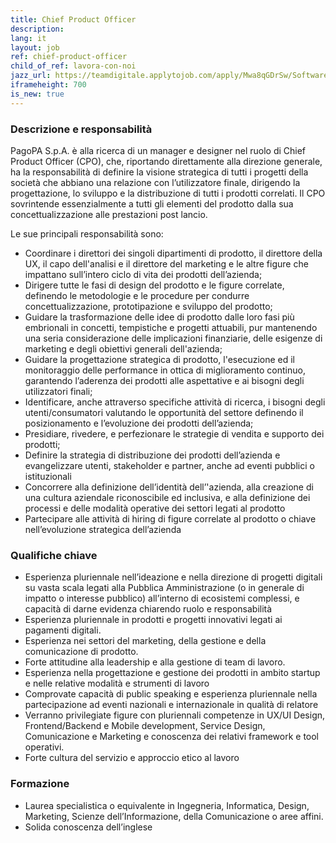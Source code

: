 ```yaml
---
title: Chief Product Officer
description:
lang: it
layout: job
ref: chief-product-officer
child_of_ref: lavora-con-noi
jazz_url: https://teamdigitale.applytojob.com/apply/Mwa8qGDrSw/Software-Developer
iframeheight: 700
is_new: true
---
```


### Descrizione e responsabilità

PagoPA S.p.A. è alla ricerca di un manager e designer nel ruolo di Chief Product Officer (CPO), che, riportando direttamente alla direzione generale, ha la responsabilità di definire la visione strategica di tutti i progetti della società che abbiano una relazione con l’utilizzatore finale, dirigendo la progettazione, lo sviluppo e la distribuzione di tutti i prodotti correlati. Il CPO sovrintende essenzialmente a tutti gli elementi del prodotto dalla sua concettualizzazione alle prestazioni post lancio.

Le sue principali responsabilità sono:
* Coordinare i direttori dei singoli dipartimenti di prodotto, il direttore della UX, il capo dell'analisi e il direttore del marketing e le altre figure che impattano sull’intero ciclo di vita dei prodotti dell’azienda;
* Dirigere tutte le fasi di design del prodotto e le figure correlate, definendo le metodologie e le procedure per condurre concettualizzazione, prototipazione e sviluppo del prodotto;
* Guidare la trasformazione delle idee di prodotto dalle loro fasi più embrionali in concetti, tempistiche e progetti attuabili, pur mantenendo una seria considerazione delle implicazioni finanziarie, delle esigenze di marketing e degli obiettivi generali dell'azienda;
* Guidare la progettazione strategica di prodotto, l'esecuzione ed il monitoraggio delle performance in ottica di miglioramento continuo, garantendo l’aderenza dei prodotti alle aspettative e ai bisogni degli utilizzatori finali;
* Identificare, anche attraverso specifiche attività di ricerca, i bisogni degli utenti/consumatori valutando le opportunità del settore definendo il posizionamento e l’evoluzione dei prodotti dell’azienda;
* Presidiare, rivedere, e perfezionare le strategie di vendita e supporto dei prodotti;
* Definire la strategia di distribuzione dei prodotti dell’azienda e evangelizzare utenti, stakeholder e partner, anche ad eventi pubblici o istituzionali
* Concorrere alla definizione dell’identità dell’'azienda, alla creazione di una cultura aziendale riconoscibile ed inclusiva, e alla definizione dei processi e delle modalità operative dei settori legati al prodotto
* Partecipare alle attività di hiring di figure correlate al prodotto o chiave nell’evoluzione strategica dell’azienda

### Qualifiche chiave

* Esperienza pluriennale nell’ideazione e nella direzione di progetti digitali su vasta scala legati alla Pubblica Amministrazione (o in generale di impatto o interesse pubblico) all’interno di ecosistemi complessi, e capacità di darne evidenza chiarendo ruolo e responsabilità
* Esperienza pluriennale in prodotti e progetti innovativi legati ai pagamenti digitali.
* Esperienza nei settori del marketing, della gestione e della comunicazione di prodotto.
* Forte attitudine alla leadership e alla gestione di team di lavoro.
* Esperienza nella progettazione e gestione dei prodotti in ambito startup e nelle relative modalità e strumenti di lavoro
* Comprovate capacità di public speaking e esperienza pluriennale nella partecipazione ad eventi nazionali e internazionale in qualità di relatore
* Verranno privilegiate figure con pluriennali competenze in UX/UI Design, Frontend/Backend e Mobile development, Service Design, Comunicazione e Marketing e conoscenza dei relativi framework e tool operativi.
* Forte cultura del servizio e approccio etico al lavoro

### Formazione

* Laurea specialistica o equivalente in Ingegneria, Informatica, Design, Marketing, Scienze dell’Informazione,  della Comunicazione o aree affini.
* Solida conoscenza dell’inglese 

